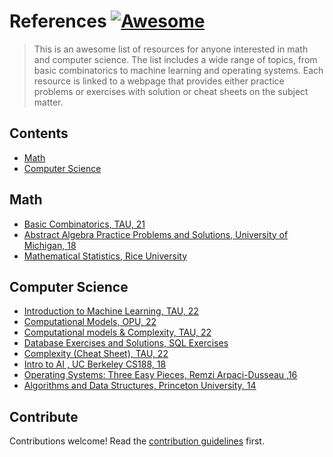 # References  [![Awesome](https://awesome.re/badge.svg)](https://awesome.re)

> This is an awesome list of resources for anyone interested in math and computer science. The list includes a wide range of topics, from basic combinatorics to machine learning and operating systems. Each resource is linked to a webpage that provides either practice problems or exercises with solution or cheat sheets on the subject matter.


## Contents

- [Math](#math)
- [Computer Science](#computer-science)


## Math

- [Basic Combinatorics, TAU, 21](https://saarbk.github.io/Basic-Combinatorics/)
- [Abstract Algebra Practice Problems and Solutions, University of Michigan, 18](http://www.math.lsa.umich.edu/~kesmith/Math412-2018.html)
- [Mathematical Statistics, Rice University](https://www.stat.rice.edu/~dobelman/textfiles/Rice_714_Text.pdf)



## Computer Science

- [Introduction to Machine Learning, TAU, 22](https://github.com/saarbk/Introduction-to-Machine-Learning)
- [Computational Models, OPU, 22](https://saarbk.github.io/computational-models/)
- [Computational models & Complexity, TAU, 22 ](https://github.com/saarbk/Complexity-and-Computational-models-Cheat-Sheet)
- [Database Exercises and Solutions, SQL Exercises](https://www.w3resource.com/sql-exercises/)
- [ Complexity (Cheat Sheet), TAU, 22](https://github.com/saarbk/Complexity-and-Computational-models-Cheat-Sheet)
- [ Intro to AI , UC Berkeley CS188, 18 ](http://ai.berkeley.edu/project_overview.html)
- [Operating Systems: Three Easy Pieces, Remzi Arpaci-Dusseau ,16](https://pages.cs.wisc.edu/~remzi/OSTEP/)
- [Algorithms and Data Structures, Princeton University, 14](https://algs4.cs.princeton.edu/home/)


## Contribute

Contributions welcome! Read the [contribution guidelines](contributing.md) first.
